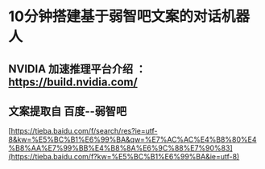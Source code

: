 # 10分钟搭建基于弱智吧文案的对话机器人

## NVIDIA 加速推理平台介绍 ：https://build.nvidia.com/

## 文案提取自 百度--弱智吧
[https://tieba.baidu.com/f/search/res?ie=utf-8&kw=%E5%BC%B1%E6%99%BA&qw=%E7%AC%AC%E4%B8%80%E4%B8%AA%E7%99%BB%E4%B8%8A%E6%9C%88%E7%90%83](https://tieba.baidu.com/f?kw=%E5%BC%B1%E6%99%BA&ie=utf-8)
